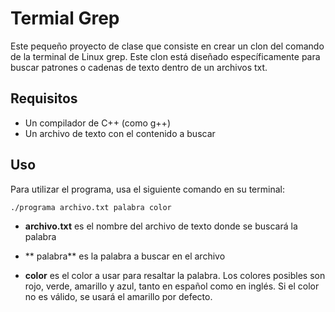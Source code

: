 # Termial Grep

Este pequeño proyecto de clase que consiste en crear un clon del comando de la terminal de Linux grep. Este clon está diseñado específicamente para buscar patrones o cadenas de texto dentro de un archivos txt.

## Requisitos

- Un compilador de C++ (como g++)
- Un archivo de texto con el contenido a buscar

## Uso

Para utilizar el programa, usa el siguiente comando en su terminal:

    ./programa archivo.txt palabra color

- **archivo.txt** es el nombre del archivo de texto donde se buscará la palabra

- ** palabra** es la palabra a buscar en el archivo

- **color** es el color a usar para resaltar la palabra. Los colores posibles son rojo, verde, amarillo y azul, tanto en español como en inglés. Si el color no es válido, se usará el amarillo por defecto.